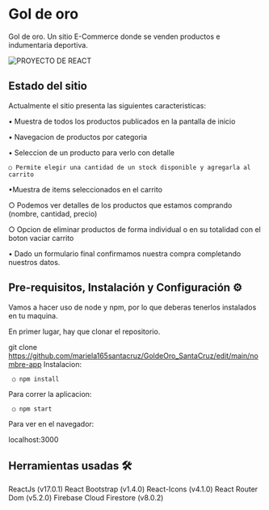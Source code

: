 # Gol de oro

Gol de oro. Un sitio E-Commerce donde se venden productos e indumentaria deportiva.

![PROYECTO DE REACT](https://user-images.githubusercontent.com/82129632/134102543-44ee2c89-a940-4138-980a-637424e31632.gif)


## Estado del sitio

Actualmente el sitio presenta las siguientes caracteristicas:

• Muestra de todos los productos publicados en la pantalla de inicio

• Navegacion de productos por categoria                                                                                                                                        

• Seleccion de un producto para verlo con detalle

    ○ Permite elegir una cantidad de un stock disponible y agregarla al carrito

•Muestra de items seleccionados en el carrito

   ○ Podemos ver detalles de los productos que estamos comprando (nombre, cantidad, precio)
   
   ○ Opcion de eliminar productos de forma individual o en su totalidad con el boton vaciar carrito
   
• Dado un formulario final confirmamos nuestra compra completando nuestros datos.

## Pre-requisitos, Instalación y Configuración ⚙️

Vamos a hacer uso de node y npm, por lo que deberas tenerlos instalados en tu maquina.

En primer lugar, hay que clonar el repositorio.

git clone https://github.com/mariela165santacruz/GoldeOro_SantaCruz/edit/main/nombre-app
Instalacion:

     ○ npm install
Para correr la aplicacion:

     ○ npm start
Para ver en el navegador:

localhost:3000

## Herramientas usadas 🛠️

ReactJs (v17.0.1)
React Bootstrap (v1.4.0)
React-Icons (v4.1.0)
React Router Dom (v5.2.0)
Firebase Cloud Firestore (v8.0.2)

